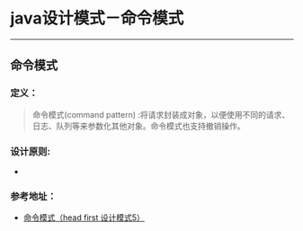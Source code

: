 # java设计模式－命令模式

---

## 命令模式

### 定义：

> 命令模式(command pattern) :将请求封装成对象，以便使用不同的请求、日志、队列等来参数化其他对象。命令模式也支持撤销操作。



### 设计原则:

- 

### 参考地址：

- [命令模式（head first 设计模式5）](http://www.cnblogs.com/lzhp/p/3395320.html)





